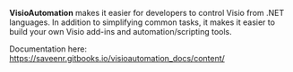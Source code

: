 **VisioAutomation** makes it easier for developers to control Visio from .NET languages. In addition to simplifying common tasks, it makes it easier to build your own Visio add-ins and automation/scripting tools. 

Documentation here: https://saveenr.gitbooks.io/visioautomation_docs/content/




